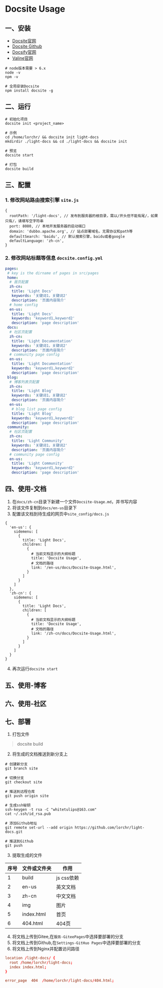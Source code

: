 # Docsite Usage

## 一、安装

- [Docsite官网](https://docsite.js.org)
- [Docsite Github](https://github.com/txd-team/docsite)
- [Docsify官网](https://docsify.js.org)
- [Valine官网](https://valine.js.org)

```shell
# node版本需要 > 6.x
node -v
npm -v

# 全局安装Docsite
npm install docsite -g
```

## 二、运行
```shell
# 初始化项目
docsite init <project_name>

# 示例
cd /home/lorchr/ && docsite init light-docs
mkdirdir ./light-docs && cd ./light-docs && docsite init

# 预览
docsite start

# 打包
docsite build
```

## 三、配置
### 1. 修改网站路由搜索引擎 `site.js`

```shell
{
  rootPath: '/light-docs', // 发布到服务器的根目录，需以/开头但不能有尾/，如果只有/，请填写空字符串
  port: 8080, // 本地开发服务器的启动端口
  domain: 'dubbo.apache.org', // 站点部署域名，无需协议和path等
  defaultSearch: 'baidu', // 默认搜索引擎，baidu或者google
  defaultLanguage: 'zh-cn',
}
```

### 2. 修改网站标题等信息 `docsite.config.yml`

```yaml
pages:
 # key is the dirname of pages in src/pages
 home:
  # 首页配置
  zh-cn:
   title: 'Light Docs'
   keywords: '关键词1，关键词2'
   description: '页面内容简介'
  # home config
  en-us:
   title: 'Light Docs'
   keywords: 'keyword1,keyword2'
   description: 'page description'
 docs:
  # 社区页配置
  zh-cn:
   title: 'Light Documentation'
   keywords: '关键词1，关键词2'
   description: '页面内容简介'
  # community page config
  en-us:
   title: 'Light Documentation'
   keywords: 'keyword1,keyword2'
   description: 'page description'
 blog:
  # 博客列表页配置
  zh-cn:
   title: 'Light Blog'
   keywords: '关键词1，关键词2'
   description: '页面内容简介'
  en-us:
   # blog list page config
   title: 'Light Blog'
   keywords: 'keyword1,keyword2'
   description: 'page description'
 community:
  # 社区页配置
  zh-cn:
   title: 'Light Community'
   keywords: '关键词1，关键词2'
   description: '页面内容简介'
  # community page config
  en-us:
   title: 'Light Community'
   keywords: 'keyword1,keyword2'
   description: 'page description'
```

## 四、使用-文档
1. 在`docs/zh-cn`目录下新建一个文件`Docsite-Usage.md`，并书写内容
2. 将该文件复制到`docs/en-us`目录下
3. 配置该文档到待生成的网页中`site_config/docs.js`
```shell
{
  'en-us': {
    sidemenu: [
      {
        title: 'Light Docs',
        children: [
          {
            # 当前文档显示的大纲标题
            title: 'Docsite Usage',
            # 文档的路径
            link: '/en-us/docs/Docsite-Usage.html',
          }
        ]
      }
    ]
  },
  'zh-cn': {
    sidemenu: [
      {
        title: 'Light Docs',
        children: [
          {
            # 当前文档显示的大纲标题
            title: 'Docsite Usage',
            # 文档的路径
            link: '/zh-cn/docs/Docsite-Usage.html',
          }
        ]
      }
    ]
  }
}
```
4. 再次运行`docsite start`

## 五、使用-博客

## 六、使用-社区

## 七、部署
1. 打包文件
> docsite build

2. 将生成的文档推送到新分支上
```shell
# 创建新分支
git branch site

# 切换分支
git checkout site

# 推送到远程仓库
git push origin site

# 生成ssh秘钥
ssh-keygen -t rsa -C "whitetulips@163.com"
cat ~/.ssh/id_rsa.pub

# 添加Github地址
git remote set-url --add origin https://github.com/lorchr/light-docs.git

# 推送到Github
git push
```

3. 提取生成的文件

| 序号 | 文件或文件夹 | 作用       |
| ---- | ------------ | ---------- |
| 1    | build        | js css依赖 |
| 2    | en-us        | 英文文档   |
| 3    | zh-cn        | 中文文档   |
| 4    | img          | 图片       |
| 5    | index.html   | 首页       |
| 6    | 404.html     | 404页      |

4. 将文档上传到Gitee,在`服务-GiteePages`中选择要部署的分支
5. 将文档上传到Github,在`Settings-GitHuo Pages`中选择要部署的分支
6. 将文档上传到Nginx并配置访问路径

```conf
location /light-docs/ {
  root /home/lorchr/light-docs;
  index index.html;
}

error_page  404  /home/lorchr/light-docs/404.html;
```